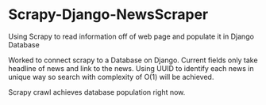 # Scrapy-Django-NewsScraper
Using Scrapy to read information off of web page and populate it in Django Database

Worked to connect scrapy to a Database on Django. Current fields only take headline of news and link to the news. Using UUID to identify each news in unique way so search with complexity of O(1) will be achieved. 

Scrapy crawl achieves database population right now. 
